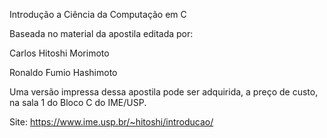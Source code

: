 Introdução a Ciência da Computação em C

Baseada no material da apostila editada por:

Carlos Hitoshi Morimoto

Ronaldo Fumio Hashimoto

Uma versão impressa dessa apostila pode ser adquirida, a preço de custo, na sala 1 do Bloco C do IME/USP.

Site: https://www.ime.usp.br/~hitoshi/introducao/
